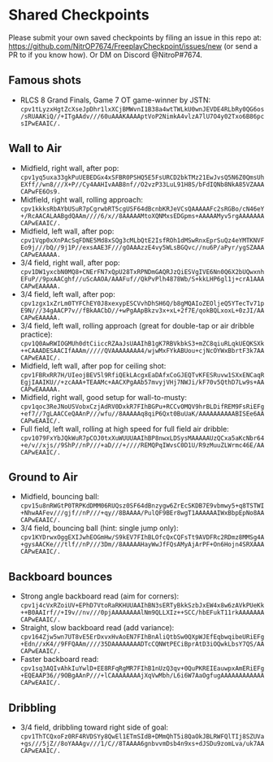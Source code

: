 # Shared Checkpoints

Please submit your own saved checkpoints by filing an issue in this repo at:
https://github.com/NitrOP7674/FreeplayCheckpoint/issues/new (or send a PR to
if you know how).  Or DM on Discord @NitroP#7674.

## Famous shots

- RLCS 8 Grand Finals, Game 7 OT game-winner by JSTN:
  `cpv1tLyzxHgtZcXseJpDhr1lxXCjBMWvnI1B38a4wtTWLkU0wnJEVDE4RLbRy0QG6os/sRUAAKiQ//+ITgAAdv///60uAAAKAAAAptVoP2NimkA4vlzA7lU7O4y02Txo6B86pcsIPwEAAIC/.`

## Wall to Air

- Midfield, right wall, after pop:
  `cpv1yq5uxa33gkPuUEBEDGx4xSFBR0PSHQ5E5FsURCD2bkTMz21EwJvsQ5N6Z0QmsUhEXff//wn8///X+P//Cy4AAHIvAAB8nf//O2vzP33LuL91H8S/bFdIQNb8NkA85VZAAACAPwFE6Os9.`
- Midfield, right wall, rolling approach:
  `cpv1kkksRbAYbUSuR7pCgrwbRT5cgUSF64dBcnbKRJeVCsQAAAAAFc2sRGBo/cN46eY+/RcAACALAABgdQAAm////6/x//8AAAAAMtoXQNMxsEDGpms+AAAAAMyv5rgAAAAAAACAPwEAAIC/.`
- Midfield, left wall, after pop:
  `cpv1Vqp0xXnPAcSqFDNE5Md8xSQg3cMLbQtE2IsfROh1dMSwRnxEprSuQz4eYMTKNVFEo9j///bQ//9j1P//exsAAE3F///gOAAAzzE4vy5WLsBGQvc//nu6P/aPyr/ygSZAAACAPwEAAAAA.`
- 3/4 field, right wall, after pop:
  `cpv1DW1yxcbN0MQ8+CNErFN7xQpU28TxRPNDmGAQRJzQiESVgIVE6Nn0Q6X2bUQwxnhEFuP//9pxAACghf//uScAAOA/AAAFuf//QkPvPlh4878Wb/S+kkLHP6gl1j+crA1AAACAPwEAAAAA.`
- 3/4 field, left wall, after pop:
  `cpv1zgx1xZrLm0TYFChEY0J8xexypESCVvhDhSH6Q/b8gMQAIoZEOljeQ5YTecTv71pE9N///34gAACP7v//fBkAACbD//+wPgAApBkzv3x+xL+2f7E/qokBQLxoxL+0zJI/AACAPwEAAAAA.`
- 3/4 field, left wall, rolling approach (great for double-tap or air dribble practice):
  `cpv1Q0AwRWIOGMUh0dtCiiccRZAaJsUAAIhB1gK7RBVkbkS3+mZC8qiuRLqkUEQKSXk++CAAADESAACIfAAAm/////QVAAAAAAAA4/wjwMxFYkABUou+cjNcOYWxBbrtF3k7AACAPwEAAIC/.`
- Midfield, left wall, after pop for ceiling shot:
  `cpv1FBRxRR7H/UIeojBEV5l9RfiQEkLAcgxEaDAfxCoGJEQTvKFESRuvw1SXxENCaqREgjIAAIKU//+zcAAA+TEAAMc+AACXPgAAb57mvyjVHj7NWJi/kF70v5QthD7Lw9s+AACAPwEAAAAA.`
- Midfield, right wall, good setup for wall-to-musty:
  `cpv1qoc3ReJNoUSVobxCzjAdRV0DxkR7FIhBGPu+RCCvOMQV9hrBLDifREM9FsRiEFg+ef7//7gLAACCeQAAnP///wfu//8AAAAAq8qiP6Qxt0BuUaK/AAAAAAAAAABISEe6AACAPwEAAIC/.`
- Full field, left wall, rolling at high speed for full field air dribble:
  `cpv1079FxYbJQkWuR7pCOJ0txXuWUUUAAIhBP8nwxLDSysMAAAAAUzQCxa5aKcNbr64+e/v//xjs//9ShP//nP///+aD///+////REMQPqIWvsC0D1U/R9zMuuZLWrmc46E/AACAPwEAAIC/.`

## Ground to Air

- Midfield, bouncing ball:
  `cpv15u8nRWGtP0TRPKdDMM06RUQsz0SF64dBnzygw6ZrEcSKDB7E9vbmwy5+q8TSTWI+NhwAAFev///gjf//nP///+qy//8BAAAA/PulQF9BEr8wgT1AAAAAAIWxBbpEpNo8AACAPwEAAIC/.`
- 3/4 field, bouncing ball (hint: single jump only):
  `cpv1KYDrwxOggEXIJwhEOGmHw/S9kEV7FIhBLOfcQxCQFsTt9AVDFRc2RDmz8MMSg4A+gysAACKe///tlf//nP///3Dm//8AAAAAHayWwJfFQsAMyAjArPF+On6Hojn4SRXAAACAPwEAAIC/.`

## Backboard bounces

- Strong angle backboard read (aim for corners):
  `cpv1j4cVxRZoiUV+EPhD7VtoRaRKHUUAAIhBN3sERTyBkkSzbJxEW4x8w6zAVkPUeKk++B0AAIrf//+I9v//nv///0pjAAAAAAAAlNm9QLLXIz++SCC/hbEFukT11rkAAAAAAACAPwEAAIC/.`
- Straight, slow backboard read (add variance):
  `cpv164Zjw5wn7UT8vE5ErDxvxHvAoEN7FIhBnAliQtbSw0QXpWJEfEqbwqibeURiEFg+Edn//xK4//9FFQAAm////35DAAAAAAAADTcCQNWtPECiBprAtD3iOQwkLbsY7QS/AACAPwEAAIC/.`
- Faster backboard read:
  `cpv1sq3AQIvAhkIuYwlD+EE8RFqRgMR7FIhB1nUzQ3qv+0QuPKREIEauwpxAmERiEFg+EQEAAP36//9OBgAAnP///+lCAAAAAAAAjXqVwMbh/L6i6W7AaOgfugAAAAAAAAAAAACAPwEAAIC/.`

## Dribbling

- 3/4 field, dribbling toward right side of goal:
  `cpv1ThTCQxoFz0RF4RVDSYy8QwEl1ETmSIdB+DMmQhT5i8QaOkJBLRWFQlTIj8SZUVa+gs///5jZ//8oYAAAgv///1/C//8TAAAA6gnbvvmDsb4n9xs+dJSDu9zomLva/uk7AACAPwEAAIC/.`
  
